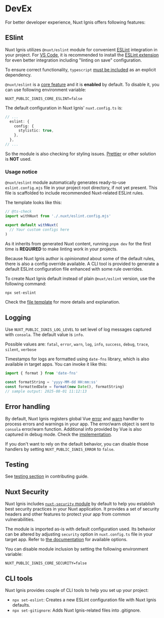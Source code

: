 # DevEx

For better developer experience, Nuxt Ignis offers following features:

## ESlint

<PackagesReference :packages="[{ name: '@nuxt/eslint', version: '1.6.0' }, { name: 'typescript', version: '5.8.3' }]" />

Nuxt Ignis utilizes `@nuxt/eslint` module for convenient [ESLint](https://eslint.org/) integration in your project. For [VS Code](https://code.visualstudio.com/), it is recommended to install the [ESLint extension](https://marketplace.visualstudio.com/items?itemName=dbaeumer.vscode-eslint) for even better integration including "linting on save" configuration.

To ensure correct functionality, `typescript` [must be included](https://eslint.nuxt.com/packages/module#quick-setup) as an explicit dependency.

`@nuxt/eslint` is a [core feature](/2-2-core-features.html) and it is **enabled** by default. To disable it, you can use following environment variable:

```dotenv
NUXT_PUBLIC_IGNIS_CORE_ESLINT=false
```

The default configuration in Nuxt Ignis' `nuxt.config.ts` is:

```ts [nuxt.config.ts]
// ...
  eslint: {
    config: {
      stylistic: true,
    },
  },
// ...
```

So the module is also checking for styling issues. [Prettier](https://prettier.io/) or other solution is **NOT** used.

### Usage notice

`@nuxt/eslint` module automatically generates ready-to-use `eslint.config.mjs` file in your project root directory, if not yet present. This file is scaffolded to include recommended Nuxt-related ESLint rules.

The template looks like this:

```js [eslint.config.mjs]
// @ts-check
import withNuxt from './.nuxt/eslint.config.mjs'

export default withNuxt(
  // Your custom configs here
)
```

As it inherits from generated Nuxt content, running `pnpm dev` for the first time is **REQUIRED** to make linting work in your projects.

Because Nuxt Ignis author is _opinionated_ about some of the default rules, there is also a config override available. A CLI tool is provided to generate a default ESLint configuration file enhanced with some rule overrides.

To create Nuxt Ignis default instead of plain `@nuxt/eslint` version, use the following command:

```bash
npx set-eslint
```

Check the [file template](https://github.com/AloisSeckar/nuxt-ignis/blob/main/core/eslint.config.mjs) for more details and explanation.

## Logging

<PackagesReference :packages="[{ name: 'consola', version: '3.4.2' }, { name: 'date-fns', version: '4.1.0' }]" />

Use `NUXT_PUBLIC_IGNIS_LOG_LEVEL` to set level of log messages captured with `consola`. The default value is `info`.

Possible values are: `fatal`, `error`, `warn`, `log`, `info`, `success`, `debug`, `trace`, `silent`, `verbose`

Timestamps for logs are formatted using `date-fns` library, which is also available in target apps. You can invoke it like this:

```ts [your-code.ts]
import { format } from 'date-fns'

const formatString = 'yyyy-MM-dd HH:mm:ss'
const formattedDate = format(new Date(), formatString)
// sample output: 2025-08-01 11:12:13
```

## Error handling

By default, Nuxt Ignis registers global Vue [error](https://vuejs.org/api/application.html#app-config-errorhandler) and [warn](https://vuejs.org/api/application.html#app-config-warnhandler) handler to process errors and warnings in your app. The error/warn object is sent to `consola` error/warn function. Additional info provided by Vue is also captured in debug mode. Check the [implementation](https://raw.githubusercontent.com/AloisSeckar/nuxt-ignis/refs/heads/main/core/plugins/errorHandler.ts).

If you don't want to rely on the default behavior, you can disable those handlers by setting `NUXT_PUBLIC_IGNIS_ERROR` to `false`.

## Testing

<PackagesReference :packages="[{ name: 'nuxt-spec', version: '0.1.0' }]" />

See [testing section](/5-1-contributing.html#testing) in contributing guide.

## Nuxt Security

<PackagesReference :packages="[{ name: 'nuxt-security', version: '2.2.0' }]" />

Nuxt Ignis includes [`nuxt-security` module](https://nuxt-security.vercel.app/) by default to help you establish best security practices in your Nuxt application. It provides a set of security headers and other features to protect your app from common vulnerabilities.

The module is imported as-is with default configuration used. Its behavior can be altered by adjusting `security` option in `nuxt.config.ts` file in your target app. Refer to [the documentation](https://nuxt-security.vercel.app/getting-started/configuration) for available options.

You can disable module inclusion by setting the following environment variable:

```dotenv
NUXT_PUBLIC_IGNIS_CORE_SECURITY=false
```

## CLI tools

Nuxt Ignis provides couple of CLI tools to help you set up your project:

- `npx set-eslint`: Creates a new ESLint configuration file with Nuxt Ignis defaults.
- `npx set-gitignore`: Adds Nuxt Ignis-related files into .gitignore.
